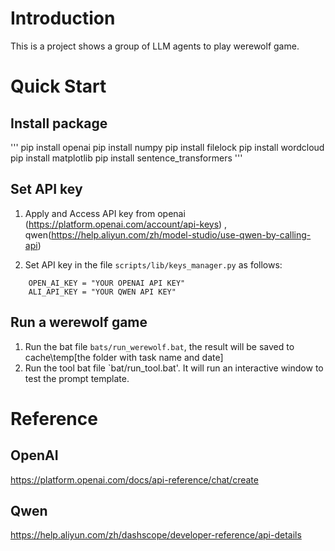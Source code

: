 # Introduction

This is a project shows a group of LLM agents to play werewolf game.


# Quick Start

##  Install package 

'''
pip install openai
pip install numpy
pip install filelock
pip install wordcloud
pip install matplotlib
pip install sentence_transformers
'''

##  Set API key
1. Apply and Access API key from openai (https://platform.openai.com/account/api-keys) , qwen(https://help.aliyun.com/zh/model-studio/use-qwen-by-calling-api)

2. Set API key in the file `scripts/lib/keys_manager.py` as follows:

```
    OPEN_AI_KEY = "YOUR OPENAI API KEY"
    ALI_API_KEY = "YOUR QWEN API KEY" 
```

## Run a werewolf game
1. Run the bat file `bats/run_werewolf.bat`, the result will be saved to cache\temp\[the folder with task name and date]
2. Run the tool bat file `bat/run_tool.bat'. It will run an interactive window to test the prompt template.


# Reference
## OpenAI
https://platform.openai.com/docs/api-reference/chat/create
## Qwen
https://help.aliyun.com/zh/dashscope/developer-reference/api-details